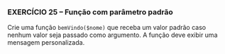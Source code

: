 ### EXERCÍCIO 25 – Função com parâmetro padrão
Crie uma função `bemVindo($nome)` que receba um valor padrão caso nenhum valor seja passado como argumento. A função deve exibir uma mensagem personalizada.